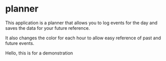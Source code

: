 # planner
This application is a planner that allows you to log events for the day and saves the data for your future reference. 

It also changes the color for each hour to allow easy reference of past and future events.

Hello, this is for a demonstration